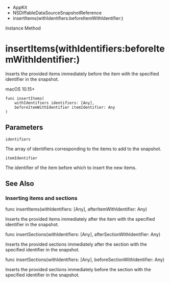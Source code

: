 

- AppKit
- NSDiffableDataSourceSnapshotReference
-  insertItems(withIdentifiers:beforeItemWithIdentifier:) 

Instance Method

# insertItems(withIdentifiers:beforeItemWithIdentifier:)

Inserts the provided items immediately before the item with the specified identifier in the snapshot.

macOS 10.15+

``` source
func insertItems(
    withIdentifiers identifiers: [Any],
    beforeItemWithIdentifier itemIdentifier: Any
)
```

## Parameters 

`identifiers`  

The array of identifiers corresponding to the items to add to the snapshot.

`itemIdentifier`  

The identifier of the item before which to insert the new items.

## See Also

### Inserting items and sections

func insertItems(withIdentifiers: [Any], afterItemWithIdentifier: Any)

Inserts the provided items immediately after the item with the specified identifier in the snapshot.

func insertSections(withIdentifiers: [Any], afterSectionWithIdentifier: Any)

Inserts the provided sections immediately after the section with the specified identifier in the snapshot.

func insertSections(withIdentifiers: [Any], beforeSectionWithIdentifier: Any)

Inserts the provided sections immediately before the section with the specified identifier in the snapshot.

